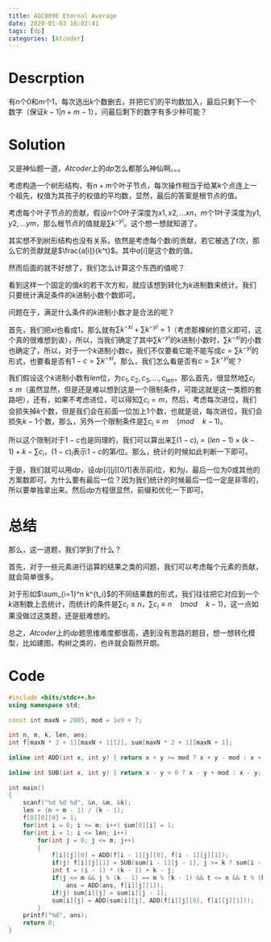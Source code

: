 ```yaml
---
title: AGC009E Eternal Average
date: 2020-01-03 16:02:41
tags: [dp]
categories: [Atcoder]
---
```


# Descrption

有$n$个0和$m$个1，每次选出$k$个数删去，并把它们的平均数加入，最后只剩下一个数字（保证$k-1|n+m-1$），问最后剩下的数字有多少种可能？

<!--more-->

# Solution

又是神仙题一道，$Atcoder$上的$dp$怎么都那么神仙啊。。。

考虑构造一个树形结构，有$n+m$个叶子节点，每次操作相当于给某$k$个点连上一个祖先，权值为其孩子的权值的平均数，显然，最后的答案是根节点的值。

考虑每个叶子节点的贡献，假设$n$个$0$叶子深度为$x1,x2,...xn$，$m$个$1$叶子深度为$y1,y2,...ym$，那么根节点的值就是$\sum k^{-yi}$。这个想一想就知道了。

其实想不到树形结构也没有关系，依然是考虑每个数$i$的贡献，若它被选了$t$次，那么它的贡献就是$\frac{a[i]}{k^t}$。其中$a[i]$是这个数的值。

然而后面的就不好想了，我们怎么计算这个东西的值呢？

看到这样一个固定的值$k$的若干次方和，就应该想到转化为$k$进制数来统计。我们只要统计满足条件的$k$进制小数个数即可。

问题在于，满足什么条件的$k$进制小数才是合法的呢？

首先，我们把$xi$也看成$1$，那么就有$\sum k^{-xi}+\sum k^{-yi}=1$（考虑那棵树的意义即可，这个真的很难想到诶），所以，当我们确定了其中$\sum k^{-yi}$的$k$进制小数时，$\sum k^{-xi}$的小数也确定了，所以，对于一个$k$进制小数$c$，我们不仅要看它能不能写成$c=\sum k^{-yi}$的形式，也要看是否有$1-c=\sum k^{-xi}$。那么，我们怎么看是否有$c=\sum k^{-yi}$呢？

我们假设这个$k$进制小数有$len$位，为$c_1,c_2,c_3,...,c_{len}$，那么首先，很显然地$\sum c_i\le m$（虽然显然，但是还是难以想到这是一个限制条件，可能这就是这一类题的套路吧），还有，如果不考虑进位，可以得知$\sum c_i=m$，然后，考虑每次进位，我们会损失掉$k$个数，但是我们会在前面一位加上1个数，也就是说，每次进位，我们会损失$k-1$个数，那么，另外一个限制条件是$\sum c_i\equiv m\quad (mod\quad k-1)$。

所以这个限制对于$1-c$也是同理的，我们可以算出来$\sum(1-c)_i=(len-1)\times (k-1)+k-\sum c_i$，$(1-c)_i$表示$1-c$的第$i$位。那么，统计的时候如此判断一下即可。

于是，我们就可以用$dp$，设$dp[i][j][0/1]$表示前$i$位，和为$j$，最后一位为$0$或其他的方案数即可。为什么要有最后一位？因为我们统计的时候最后一位一定是非零的，所以要单独拿出来。然后$dp$方程很显然，前缀和优化一下即可。

# 总结

那么，这一道题，我们学到了什么？

首先，对于一些元素进行运算的结果之类的问题，我们可以考虑每个元素的贡献，就会简单很多。

对于形如$\sum_{i=1}^n k^{t_i}$的不同结果数的形式，我们往往把它对应到一个$k$进制数上去统计，而统计的条件是$\sum c_i \le n$，$\sum c_i \equiv n\quad (mod\quad k-1)$，这一点如果没做过这类题，还是挺难想的。

总之，$Atcoder$上的$dp$题思维难度都很高，遇到没有思路的题目，想一想转化模型，比如建图，构树之类的，也许就会豁然开朗。

# Code

```c++
#include <bits/stdc++.h>
using namespace std;
 
const int maxN = 2005, mod = 1e9 + 7;
 
int n, m, k, len, ans;
int f[maxN * 2 + 1][maxN + 1][2], sum[maxN * 2 + 1][maxN + 1];
 
inline int ADD(int x, int y) { return x + y >= mod ? x + y - mod : x + y; }
 
inline int SUB(int x, int y) { return x - y < 0 ? x - y + mod : x - y; }
 
int main()
{
	scanf("%d %d %d", &n, &m, &k);
	len = (n + m - 1) / (k - 1);
	f[0][0][0] = 1;
	for(int i = 0; i <= m; i++) sum[0][i] = 1;
	for(int i = 1; i <= len; i++)
		for(int j = 0; j <= m; j++)
		{
			f[i][j][0] = ADD(f[i - 1][j][0], f[i - 1][j][1]);
			if(j) f[i][j][1] = SUB(sum[i - 1][j - 1], j >= k ? sum[i - 1][j - k] : 0);
			int t = (i - 1) * (k - 1) + k - j;
			if(j <= m && j % (k - 1) == m % (k - 1) && t <= n && t % (k - 1) == n % (k - 1)) 
				ans = ADD(ans, f[i][j][1]);
			if(j) sum[i][j] = sum[i][j - 1];
			sum[i][j] = ADD(sum[i][j], ADD(f[i][j][0], f[i][j][1]));
		}
	printf("%d", ans);
	return 0;
}
```

